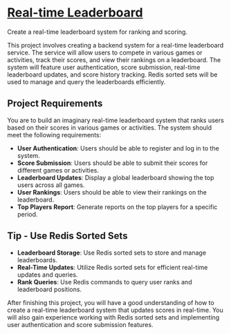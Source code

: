 # [Real-time Leaderboard](https://roadmap.sh/projects/realtime-leaderboard-system)

Create a real-time leaderboard system for ranking and scoring.


This project involves creating a backend system for a real-time leaderboard service. The service will allow users to compete in various games or activities, track their scores, and view their rankings on a leaderboard. The system will feature user authentication, score submission, real-time leaderboard updates, and score history tracking. Redis sorted sets will be used to manage and query the leaderboards efficiently.


## Project Requirements

You are to build an imaginary real-time leaderboard system that ranks users based on their scores in various games or activities. The system should meet the following requirements:

* **User Authentication**: Users should be able to register and log in to the system.
* **Score Submission**: Users should be able to submit their scores for different games or activities.
* **Leaderboard Updates**: Display a global leaderboard showing the top users across all games.
* **User Rankings**: Users should be able to view their rankings on the leaderboard.
* **Top Players Report**: Generate reports on the top players for a specific period.


## Tip - Use Redis Sorted Sets

* **Leaderboard Storage**: Use Redis sorted sets to store and manage leaderboards.
* **Real-Time Updates**: Utilize Redis sorted sets for efficient real-time updates and queries.
* **Rank Queries**: Use Redis commands to query user ranks and leaderboard positions.


After finishing this project, you will have a good understanding of how to create a real-time leaderboard system that updates scores in real-time. You will also gain experience working with Redis sorted sets and implementing user authentication and score submission features.
